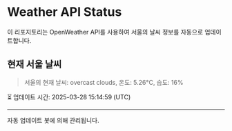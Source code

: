 
# Weather API Status

이 리포지토리는 OpenWeather API를 사용하여 서울의 날씨 정보를 자동으로 업데이트합니다.

## 현재 서울 날씨
> 서울의 현재 날씨: overcast clouds, 온도: 5.26°C, 습도: 16%

⏳ 업데이트 시간: 2025-03-28 15:14:59 (UTC)

---
자동 업데이트 봇에 의해 관리됩니다.
